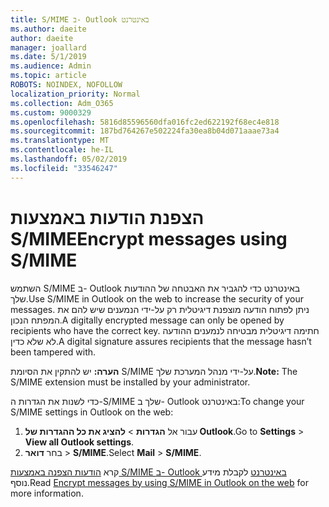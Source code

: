 ```yaml
---
title: S/MIME ב- Outlook באינטרנט
ms.author: daeite
author: daeite
manager: joallard
ms.date: 5/1/2019
ms.audience: Admin
ms.topic: article
ROBOTS: NOINDEX, NOFOLLOW
localization_priority: Normal
ms.collection: Adm_O365
ms.custom: 9000329
ms.openlocfilehash: 5816d85596560dfa016fc2ed622192f68ec4e818
ms.sourcegitcommit: 187bd764267e502224fa30ea8b04d071aaae73a4
ms.translationtype: MT
ms.contentlocale: he-IL
ms.lasthandoff: 05/02/2019
ms.locfileid: "33546247"
---
```

# <a name="encrypt-messages-using-smime"></a><span data-ttu-id="573bf-102">הצפנת הודעות באמצעות S/MIME</span><span class="sxs-lookup"><span data-stu-id="573bf-102">Encrypt messages using S/MIME</span></span>

<span data-ttu-id="573bf-103">השתמש S/MIME ב- Outlook באינטרנט כדי להגביר את האבטחה של ההודעות שלך.</span><span class="sxs-lookup"><span data-stu-id="573bf-103">Use S/MIME in Outlook on the web to increase the security of your messages.</span></span> <span data-ttu-id="573bf-104">ניתן לפתוח הודעה מוצפנת דיגיטלית רק על-ידי הנמענים שיש להם את המפתח הנכון.</span><span class="sxs-lookup"><span data-stu-id="573bf-104">A digitally encrypted message can only be opened by recipients who have the correct key.</span></span> <span data-ttu-id="573bf-105">חתימה דיגיטלית מבטיחה לנמענים ההודעה לא שלא כדין.</span><span class="sxs-lookup"><span data-stu-id="573bf-105">A digital signature assures recipients that the message hasn’t been tampered with.</span></span>

<span data-ttu-id="573bf-106">**הערה:** יש להתקין את הסיומת S/MIME על-ידי מנהל המערכת שלך.</span><span class="sxs-lookup"><span data-stu-id="573bf-106">**Note:** The S/MIME extension must be installed by your administrator.</span></span>

<span data-ttu-id="573bf-107">כדי לשנות את הגדרות ה-S/MIME שלך ב- Outlook באינטרנט:</span><span class="sxs-lookup"><span data-stu-id="573bf-107">To change your S/MIME settings in Outlook on the web:</span></span>

1. <span data-ttu-id="573bf-108">עבור אל **הגדרות** > **להציג את כל ההגדרות של Outlook**.</span><span class="sxs-lookup"><span data-stu-id="573bf-108">Go to **Settings** > **View all Outlook settings**.</span></span>
2. <span data-ttu-id="573bf-109">בחר **דואר** > **S/MIME**.</span><span class="sxs-lookup"><span data-stu-id="573bf-109">Select **Mail** > **S/MIME**.</span></span>

<span data-ttu-id="573bf-110">קרא [הודעות הצפנה באמצעות S/MIME ב- Outlook באינטרנט](https://support.office.com/article/878c79fc-7088-4b39-966f-14512658f480) לקבלת מידע נוסף.</span><span class="sxs-lookup"><span data-stu-id="573bf-110">Read [Encrypt messages by using S/MIME in Outlook on the web](https://support.office.com/article/878c79fc-7088-4b39-966f-14512658f480) for more information.</span></span>